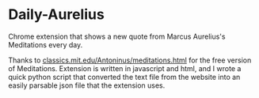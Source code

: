 # Daily-Aurelius
Chrome extension that shows a new quote from Marcus Aurelius's Meditations every day. 

Thanks to [classics.mit.edu/Antoninus/meditations.html](https://classics.mit.edu/Antoninus/meditations.html) for the free version of Meditations. Extension is written in javascript and html, and I wrote a quick python script that converted the text file from the website into an easily parsable json file that the extension uses. 


